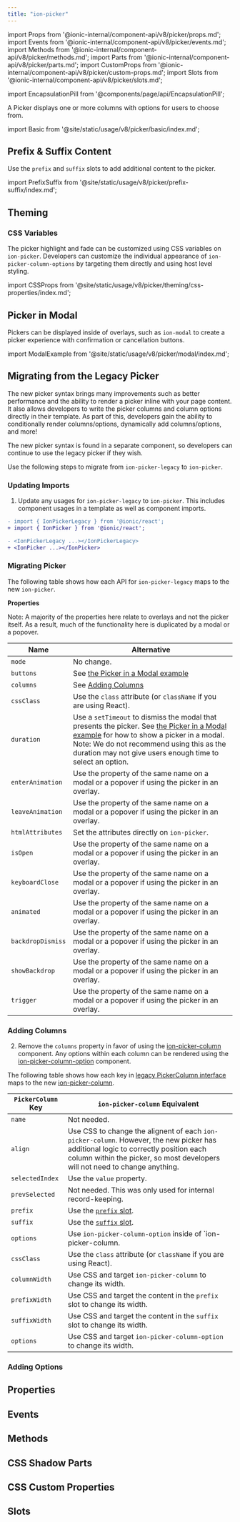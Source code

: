 ```yaml
---
title: "ion-picker"
---
```

import Props from '@ionic-internal/component-api/v8/picker/props.md';
import Events from '@ionic-internal/component-api/v8/picker/events.md';
import Methods from '@ionic-internal/component-api/v8/picker/methods.md';
import Parts from '@ionic-internal/component-api/v8/picker/parts.md';
import CustomProps from '@ionic-internal/component-api/v8/picker/custom-props.md';
import Slots from '@ionic-internal/component-api/v8/picker/slots.md';

<head>
  <title>ion-picker: Display a list of options in columns</title>
  <meta name="description" content="A Picker displays one or more columns with options for users to choose from." />
</head>

import EncapsulationPill from '@components/page/api/EncapsulationPill';

<EncapsulationPill type="shadow" />

A Picker displays one or more columns with options for users to choose from.

import Basic from '@site/static/usage/v8/picker/basic/index.md';

<Basic />

## Prefix & Suffix Content

Use the `prefix` and `suffix` slots to add additional content to the picker.

import PrefixSuffix from '@site/static/usage/v8/picker/prefix-suffix/index.md';

<PrefixSuffix />

## Theming

### CSS Variables

The picker highlight and fade can be customized using CSS variables on `ion-picker`. Developers can customize the individual appearance of `ion-picker-column-options` by targeting them directly and using host level styling.

import CSSProps from '@site/static/usage/v8/picker/theming/css-properties/index.md';

<CSSProps />

## Picker in Modal

Pickers can be displayed inside of overlays, such as `ion-modal` to create a picker experience with confirmation or cancellation buttons.

import ModalExample from '@site/static/usage/v8/picker/modal/index.md';

<ModalExample />
  
## Migrating from the Legacy Picker

The new picker syntax brings many improvements such as better performance and the ability to render a picker inline with your page content. It also allows developers to write the picker columns and column options directly in their template. As part of this, developers gain the ability to conditionally render columns/options, dynamically add columns/options, and more!

The new picker syntax is found in a separate component, so developers can continue to use the legacy picker if they wish.

Use the following steps to migrate from `ion-picker-legacy` to `ion-picker`.

### Updating Imports

1. Update any usages for `ion-picker-legacy` to `ion-picker`. This includes component usages in a template as well as component imports.

```diff
- import { IonPickerLegacy } from '@ionic/react';
+ import { IonPicker } from '@ionic/react';
```

```diff
- <IonPickerLegacy ...></IonPickerLegacy>
+ <IonPicker ...></IonPicker>
```

### Migrating Picker

The following table shows how each API for `ion-picker-legacy` maps to the new `ion-picker`.

**Properties**

Note: A majority of the properties here relate to overlays and not the picker itself. As a result, much of the functionality here is duplicated by a modal or a popover.

| Name | Alternative |
| - | - |
| `mode` | No change. |
| `buttons` | See [the Picker in a Modal example](#picker-in-modal) |
| `columns` | See [Adding Columns](#adding-columns) |
| `cssClass` | Use the `class` attribute (or `className` if you are using React). |
| `duration` | Use a `setTimeout` to dismiss the modal that presents the picker. See [the Picker in a Modal example](#picker-in-modal) for how to show a picker in a modal. Note: We do not recommend using this as the duration may not give users enough time to select an option. |
| `enterAnimation` | Use the property of the same name on a modal or a popover if using the picker in an overlay. |
| `leaveAnimation` | Use the property of the same name on a modal or a popover if using the picker in an overlay. |
| `htmlAttributes` | Set the attributes directly on `ion-picker`. |
| `isOpen` | Use the property of the same name on a modal or a popover if using the picker in an overlay. |
| `keyboardClose` | Use the property of the same name on a modal or a popover if using the picker in an overlay. |
| `animated` | Use the property of the same name on a modal or a popover if using the picker in an overlay. |
| `backdropDismiss` | Use the property of the same name on a modal or a popover if using the picker in an overlay. |
| `showBackdrop` | Use the property of the same name on a modal or a popover if using the picker in an overlay. |
| `trigger` | Use the property of the same name on a modal or a popover if using the picker in an overlay. |

### Adding Columns

2. Remove the `columns` property in favor of using the [ion-picker-column](./picker-column) component. Any options within each column can be rendered using the [ion-picker-column-option](./picker-column-option) component.

The following table shows how each key in [legacy PickerColumn interface](./picker-legacy#pickercolumn) maps to the new [ion-picker-column](./picker-column).

| `PickerColumn` Key | `ion-picker-column` Equivalent |
| - | - |
| `name` | Not needed. |
| `align` | Use CSS to change the alignent of each `ion-picker-column`. However, the new picker has additional logic to correctly position each column within the picker, so most developers will not need to change anything. |
| `selectedIndex` | Use the `value` property. |
| `prevSelected` | Not needed. This was only used for internal record-keeping. |
| `prefix` | Use the [`prefix` slot](#prefix--suffix-content). |
| `suffix` | Use the [`suffix` slot](#prefix--suffix-content). |
| `options` | Use `ion-picker-column-option` inside of `ion-picker-column. |
| `cssClass` | Use the `class` attribute (or `className` if you are using React). | 
| `columnWidth` | Use CSS and target `ion-picker-column` to change its width. |
| `prefixWidth` | Use CSS and target the content in the `prefix` slot to change its width. |
| `suffixWidth` | Use CSS and target the content in the `suffix` slot to change its width. |
| `options` | Use CSS and target `ion-picker-column-option` to change its width. |

### Adding Options

## Properties
<Props />

## Events
<Events />

## Methods
<Methods />

## CSS Shadow Parts
<Parts />

## CSS Custom Properties
<CustomProps />

## Slots
<Slots />
